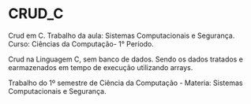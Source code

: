 # CRUD_C
Crud em C.                 Trabalho da aula: Sistemas Computacionais e Segurança.                         Curso: Ciências da Computação- 1° Período.

Crud na Linguagem C, sem banco de dados.
Sendo os dados tratados e earmazenados em tempo de execução utilizando arrays. 

Trabalho do 1º semestre de Ciência da Computação - Materia: Sistemas Computacionais e Segurança. 
